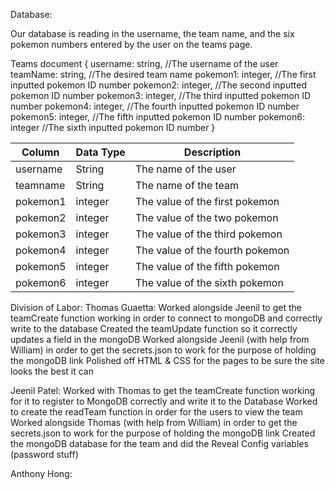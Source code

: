 Database:

Our database is reading in the username, the team name, and the six pokemon numbers entered by the user on the teams page.

Teams document
{
    username: string, //The username of the user
    teamName: string, //The desired team name
    pokemon1: integer, //The first inputted pokemon ID number
    pokemon2: integer, //The second inputted pokemon ID number
    pokemon3: integer, //The third inputted pokemon ID number
    pokemon4: integer, //The fourth inputted pokemon ID number
    pokemon5: integer, //The fifth inputted pokemon ID number
    pokemon6: integer //The sixth inputted pokemon ID number
}

| Column       | Data Type | Description                     |
|--------------|-----------|---------------------------------|
| username     | String    | The name of the user            |
| teamname     | String    | The name of the team            |
| pokemon1     | integer   | The value of the first pokemon  |
| pokemon2     | integer   | The value of the two pokemon    |
| pokemon3     | integer   | The value of the third pokemon  |
| pokemon4     | integer   | The value of the fourth pokemon |
| pokemon5     | integer   | The value of the fifth pokemon  |
| pokemon6     | integer   | The value of the sixth pokemon  |


Division of Labor:
Thomas Guaetta:
Worked alongside Jeenil to get the teamCreate function working in order to connect to mongoDB and correctly write to the database
Created the teamUpdate function so it correctly updates a field in the mongoDB
Worked alongside Jeenil (with help from William) in order to get the secrets.json to work for the purpose of holding the mongoDB link
Polished off HTML & CSS for the pages to be sure the site looks the best it can

Jeenil Patel:
Worked with Thomas to get the teamCreate function working for it to register to MongoDB correctly and write it to the Database
Worked to create the readTeam function in order for the users to view the team
Worked alongside Thomas (with help from William) in order to get the secrets.json to work for the purpose of holding the mongoDB link
Created the mongoDB database for the team and did the Reveal Config variables (password stuff)

Anthony Hong:
